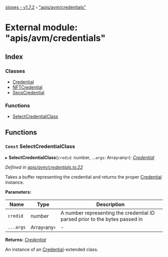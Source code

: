 [slopes - v1.7.2](../README.md) › ["apis/avm/credentials"](_apis_avm_credentials_.md)

# External module: "apis/avm/credentials"

## Index

### Classes

* [Credential](../classes/_apis_avm_credentials_.credential.md)
* [NFTCredential](../classes/_apis_avm_credentials_.nftcredential.md)
* [SecpCredential](../classes/_apis_avm_credentials_.secpcredential.md)

### Functions

* [SelectCredentialClass](_apis_avm_credentials_.md#const-selectcredentialclass)

## Functions

### `Const` SelectCredentialClass

▸ **SelectCredentialClass**(`credid`: number, ...`args`: Array‹any›): *[Credential](../classes/_apis_avm_credentials_.credential.md)*

*Defined in [apis/avm/credentials.ts:22](https://github.com/ava-labs/slopes/blob/ba50532/src/apis/avm/credentials.ts#L22)*

Takes a buffer representing the credential and returns the proper [Credential](../classes/_apis_avm_credentials_.credential.md) instance.

**Parameters:**

Name | Type | Description |
------ | ------ | ------ |
`credid` | number | A number representing the credential ID parsed prior to the bytes passed in  |
`...args` | Array‹any› | - |

**Returns:** *[Credential](../classes/_apis_avm_credentials_.credential.md)*

An instance of an [Credential](../classes/_apis_avm_credentials_.credential.md)-extended class.
